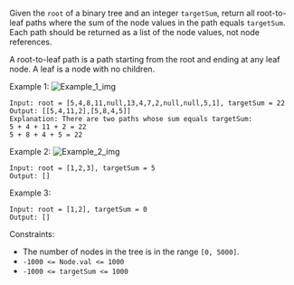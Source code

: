 Given the `root` of a binary tree and an integer `targetSum`, return all root-to-leaf paths where the sum of the node values in the path equals `targetSum`. Each path should be returned as a list of the node values, not node references.

A root-to-leaf path is a path starting from the root and ending at any leaf node. A leaf is a node with no children.

Example 1:
![Example_1_img](https://assets.leetcode.com/uploads/2021/01/18/pathsumii1.jpg)
```
Input: root = [5,4,8,11,null,13,4,7,2,null,null,5,1], targetSum = 22
Output: [[5,4,11,2],[5,8,4,5]]
Explanation: There are two paths whose sum equals targetSum:
5 + 4 + 11 + 2 = 22
5 + 8 + 4 + 5 = 22
```
Example 2:
![Example_2_img](https://assets.leetcode.com/uploads/2021/01/18/pathsum2.jpg)
```
Input: root = [1,2,3], targetSum = 5
Output: []
```
Example 3:
```
Input: root = [1,2], targetSum = 0
Output: []
``` 

Constraints:
- The number of nodes in the tree is in the range `[0, 5000]`.
- `-1000 <= Node.val <= 1000`
- `-1000 <= targetSum <= 1000`

